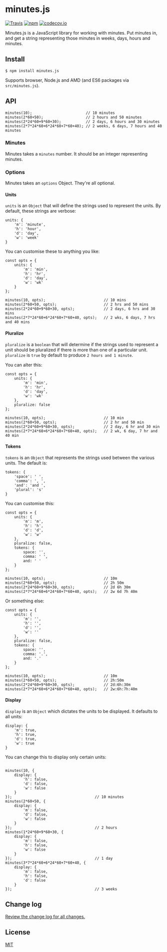 # minutes.js

[![Travis](https://img.shields.io/travis/smebberson/minutes.js.svg)](smebberson/minutes.js)
[![npm](https://img.shields.io/npm/v/minutes.js.svg)](smebberson/minutes.js)
[![codecov.io](https://codecov.io/github/smebberson/minutes.js/coverage.svg?branch=master)](https://codecov.io/github/smebberson/minutes.js?branch=master)

Minutes.js is a JavaScript library for working with minutes. Put minutes in, and get a string representing those minutes in weeks, days, hours and minutes.

## Install

```
$ npm install minutes.js
```

Supports browser, Node.js and AMD (and ES6 packages via `src/minutes.js`).

## API

```
minutes(10);                        // 10 minutes
minutes(2*60+50);                   // 2 hours and 50 minutes
minutes(2*24*60+9*60+30);           // 2 days, 6 hours and 30 minutes
minutes(2*7*24*60+6*24*60+7*60+40); // 2 weeks, 6 days, 7 hours and 40 minutes
```

### Minutes

Minutes takes a `minutes` number. It should be an integer representing minutes.

### Options

Minutes takes an `options` Object. They're all optional.

#### Units

`units` is an `Object` that will define the strings used to represent the units. By default, these strings are verbose:

```
units: {
    'm': 'minute',
    'h': 'hour',
    'd': 'day',
    'w': 'week'
}
```

You can customise these to anything you like:

```
const opts = {
    units: {
        'm': 'min',
        'h': 'hr',
        'd': 'day',
        'w': 'wk'
    }
};

minutes(10, opts);                          // 10 mins
minutes(2*60+50, opts);                     // 2 hrs and 50 mins
minutes(2*24*60+9*60+30, opts);             // 2 days, 6 hrs and 30 mins
minutes(2*7*24*60+6*24*60+7*60+40, opts);   // 2 wks, 6 days, 7 hrs and 40 mins
```

#### Pluralize

`pluralize` is a `boolean` that will determine if the strings used to represent a unit should be pluralized if there is more than one of a particular unit. `pluralize` is `true` by default to produce `2 hours and 1 minute`.

You can alter this:

```
const opts = {
    units: {
        'm': 'min',
        'h': 'hr',
        'd': 'day',
        'w': 'wk'
    },
    pluralize: false
};

minutes(10, opts);                          // 10 min
minutes(2*60+50, opts);                     // 2 hr and 50 min
minutes(2*24*60+9*60+30, opts);             // 2 day, 6 hr and 30 min
minutes(2*7*24*60+6*24*60+7*60+40, opts);   // 2 wk, 6 day, 7 hr and 40 min
```

#### Tokens

`tokens` is an `Object` that represents the strings used between the various units. The default is:

```
tokens: {
    'space': ' ',
    'comma': ', ',
    'and': 'and ',
    'plural': 's'
}
```

You can customise this:

```
const opts = {
    units: {
        'm': 'm',
        'h': 'h',
        'd': 'd',
        'w': 'w'
    },
    pluralize: false,
    tokens: {
        space: '',
        comma: ' ',
        and: ' '
    }
};

minutes(10, opts);                          // 10m
minutes(2*60+50, opts);                     // 2h 50m
minutes(2*24*60+9*60+30, opts);             // 2d 6h 30m
minutes(2*7*24*60+6*24*60+7*60+40, opts);   // 2w 6d 7h 40m
```

Or something else:

```
const opts = {
    units: {
        'm': '',
        'h': '',
        'd': '',
        'w': ''
    },
    pluralize: false,
    tokens: {
        space: '',
        comma: '.',
        and: '.'
    }
};

minutes(10, opts);                          // 10m
minutes(2*60+50, opts);                     // 2h:50m
minutes(2*24*60+9*60+30, opts);             // 2d:6h:30m
minutes(2*7*24*60+6*24*60+7*60+40, opts);   // 2w:6h:7h:40m
```

#### Display

`display` is an `Object` which dictates the units to be displayed. It defaults to all units:

```
display: {
    'm': true,
    'h': true,
    'd': true,
    'w': true
}
```

You can change this to display only certain units:

```

minutes(10, {
    display: {
        'h': false,
        'd': false,
        'w': false
    }
});                                     // 10 minutes
minutes(2*60+50, {
    display: {
        'm': false,
        'd': false,
        'w': false
    }
});                                     // 2 hours
minutes(1*24*60+9*60+30, {
    display: {
        'm': false,
        'h': false,
        'w': false
    }
});                                     // 1 day
minutes(3*7*24*60+6*24*60+7*60+40, {
    display: {
        'm': false,
        'h': false,
        'd': false
    }
});                                     // 3 weeks
```

## Change log

[Review the change log for all changes.](CHANGELOG.md)

## License

[MIT](LICENSE.md)
